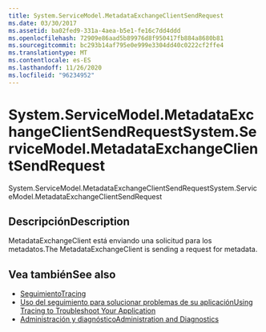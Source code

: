 ```yaml
---
title: System.ServiceModel.MetadataExchangeClientSendRequest
ms.date: 03/30/2017
ms.assetid: ba02fed9-331a-4aea-b5e1-fe16c7dd4ddd
ms.openlocfilehash: 72909e86aad5b89976d8f950417fb884a8680b81
ms.sourcegitcommit: bc293b14af795e0e999e3304dd40c0222cf2ffe4
ms.translationtype: MT
ms.contentlocale: es-ES
ms.lasthandoff: 11/26/2020
ms.locfileid: "96234952"
---
```

# <a name="systemservicemodelmetadataexchangeclientsendrequest"></a><span data-ttu-id="30dc2-102">System.ServiceModel.MetadataExchangeClientSendRequest</span><span class="sxs-lookup"><span data-stu-id="30dc2-102">System.ServiceModel.MetadataExchangeClientSendRequest</span></span>

<span data-ttu-id="30dc2-103">System.ServiceModel.MetadataExchangeClientSendRequest</span><span class="sxs-lookup"><span data-stu-id="30dc2-103">System.ServiceModel.MetadataExchangeClientSendRequest</span></span>  
  
## <a name="description"></a><span data-ttu-id="30dc2-104">Descripción</span><span class="sxs-lookup"><span data-stu-id="30dc2-104">Description</span></span>  

 <span data-ttu-id="30dc2-105">MetadataExchangeClient está enviando una solicitud para los metadatos.</span><span class="sxs-lookup"><span data-stu-id="30dc2-105">The MetadataExchangeClient is sending a request for metadata.</span></span>  
  
## <a name="see-also"></a><span data-ttu-id="30dc2-106">Vea también</span><span class="sxs-lookup"><span data-stu-id="30dc2-106">See also</span></span>

- [<span data-ttu-id="30dc2-107">Seguimiento</span><span class="sxs-lookup"><span data-stu-id="30dc2-107">Tracing</span></span>](index.md)
- [<span data-ttu-id="30dc2-108">Uso del seguimiento para solucionar problemas de su aplicación</span><span class="sxs-lookup"><span data-stu-id="30dc2-108">Using Tracing to Troubleshoot Your Application</span></span>](using-tracing-to-troubleshoot-your-application.md)
- [<span data-ttu-id="30dc2-109">Administración y diagnóstico</span><span class="sxs-lookup"><span data-stu-id="30dc2-109">Administration and Diagnostics</span></span>](../index.md)
